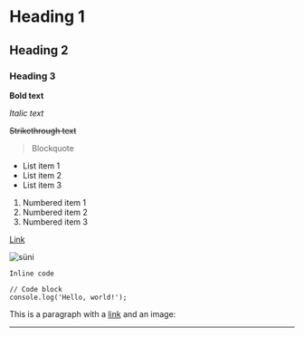 # Heading 1

## Heading 2 

### Heading 3

**Bold text**

*Italic text*

~~Strikethrough text~~

> Blockquote

- List item 1
- List item 2
- List item 3

1. Numbered item 1
2. Numbered item 2
3. Numbered item 3

[Link](https://www.example.com)

![süni](testdata/hedgehog.jpg)

`Inline code`

```
// Code block
console.log('Hello, world!');
``` 

This is a paragraph with a [link](https://www.example.com) and an image:

---

